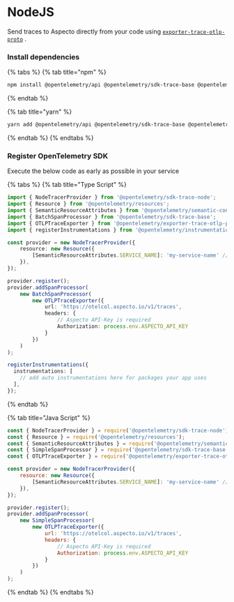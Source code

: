 # NodeJS

Send traces to Aspecto directly from your code using [`exporter-trace-otlp-proto`](https://www.npmjs.com/package/@opentelemetry/exporter-trace-otlp-proto) .

### Install dependencies&#x20;

{% tabs %}
{% tab title="npm" %}
```bash
npm install @opentelemetry/api @opentelemetry/sdk-trace-base @opentelemetry/sdk-trace-node @opentelemetry/resources @opentelemetry/semantic-conventions @opentelemetry/exporter-trace-otlp-proto @opentelemetry/instrumentation
```
{% endtab %}

{% tab title="yarn" %}
```bash
yarn add @opentelemetry/api @opentelemetry/sdk-trace-base @opentelemetry/sdk-trace-node @opentelemetry/resources @opentelemetry/semantic-conventions @opentelemetry/exporter-trace-otlp-proto @opentelemetry/instrumentation
```
{% endtab %}
{% endtabs %}

### Register OpenTelemetry SDK&#x20;

Execute the below code as early as possible in your service

{% tabs %}
{% tab title="Type Script" %}
```typescript
import { NodeTracerProvider } from '@opentelemetry/sdk-trace-node';
import { Resource } from '@opentelemetry/resources';
import { SemanticResourceAttributes } from '@opentelemetry/semantic-conventions';
import { BatchSpanProcessor } from '@opentelemetry/sdk-trace-base';
import { OTLPTraceExporter } from '@opentelemetry/exporter-trace-otlp-proto';
import { registerInstrumentations } from '@opentelemetry/instrumentation';

const provider = new NodeTracerProvider({
    resource: new Resource({
        [SemanticResourceAttributes.SERVICE_NAME]: 'my-service-name' // service name is required
    }),
});

provider.register();
provider.addSpanProcessor(
    new BatchSpanProcessor(
        new OTLPTraceExporter({
            url: 'https://otelcol.aspecto.io/v1/traces',
            headers: {
                // Aspecto API-Key is required
                Authorization: process.env.ASPECTO_API_KEY
            }
        })
    )
);

registerInstrumentations({
  instrumentations: [
    // add auto instrumentations here for packages your app uses
  ],
});
```
{% endtab %}

{% tab title="Java Script" %}
```javascript
const { NodeTracerProvider } = require('@opentelemetry/sdk-trace-node');
const { Resource } = require('@opentelemetry/resources');
const { SemanticResourceAttributes } = require('@opentelemetry/semantic-conventions');
const { SimpleSpanProcessor } = require('@opentelemetry/sdk-trace-base');
const { OTLPTraceExporter } = require('@opentelemetry/exporter-trace-otlp-proto');

const provider = new NodeTracerProvider({
    resource: new Resource({
        [SemanticResourceAttributes.SERVICE_NAME]: 'my-service-name' // service name is required
    }),
});

provider.register();
provider.addSpanProcessor(
    new SimpleSpanProcessor(
        new OTLPTraceExporter({
            url: 'https://otelcol.aspecto.io/v1/traces',
            headers: {
                // Aspecto API-Key is required
                Authorization: process.env.ASPECTO_API_KEY
            }
        })
    )
);

```
{% endtab %}
{% endtabs %}

